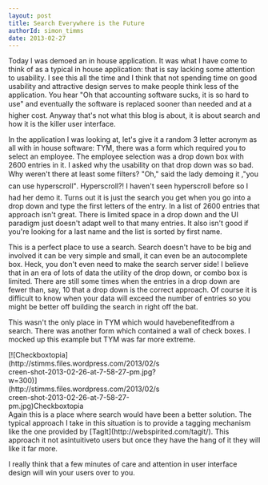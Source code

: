 ```yaml
---
layout: post
title: Search Everywhere is the Future
authorId: simon_timms
date: 2013-02-27
---
```


Today I was demoed an in house application. It was what I have come to think of as a typical in house application: that is say lacking some attention to usability. I see this all the time and I think that not spending time on good usability and attractive design serves to make people think less of the application. You hear "Oh that accounting software sucks, it is so hard to use" and eventually the software is replaced sooner than needed and at a higher cost. Anyway that's not what this blog is about, it is about search and how it is the killer user interface.

In the application I was looking at, let's give it a random 3 letter acronym as all with in house software: TYM, there was a form which required you to select an employee. The employee selection was a drop down box with 2600 entries in it. I asked why the usability on that drop down was so bad. Why weren't there at least some filters? "Oh," said the lady demoing it ,"you can use hyperscroll". Hyperscroll?! I haven't seen hyperscroll before so I had her demo it. Turns out it is just the search you get when you go into a drop down and type the first letters of the entry. In a list of 2600 entries that approach isn't great. There is limited space in a drop down and the UI paradigm just doesn't adapt well to that many entries. It also isn't good if you're looking for a last name and the list is sorted by first name.

This is a perfect place to use a search. Search doesn't have to be big and involved it can be very simple and small, it can even be an autocomplete box. Heck, you don't even need to make the search server side! I believe that in an era of lots of data the utility of the drop down, or combo box is limited. There are still some times when the entries in a drop down are fewer than, say, 10 that a drop down is the correct approach. Of course it is difficult to know when your data will exceed the number of entries so you might be better off building the search in right off the bat.

This wasn't the only place in TYM which would havebenefitedfrom a search. There was another form which contained a wall of check boxes. I mocked up this example but TYM was far more extreme.

<div class="wp-caption aligncenter" id="attachment_2376" style="width: 310px">[![Checkboxtopia](http://stimms.files.wordpress.com/2013/02/screen-shot-2013-02-26-at-7-58-27-pm.jpg?w=300)](http://stimms.files.wordpress.com/2013/02/screen-shot-2013-02-26-at-7-58-27-pm.jpg)Checkboxtopia

</div>Again this is a place where search would have been a better solution. The typical approach I take in this situation is to provide a tagging mechanism like the one provided by [TagIt](http://webspirited.com/tagit/). This approach it not asintuitiveto users but once they have the hang of it they will like it far more.

I really think that a few minutes of care and attention in user interface design will win your users over to you.



